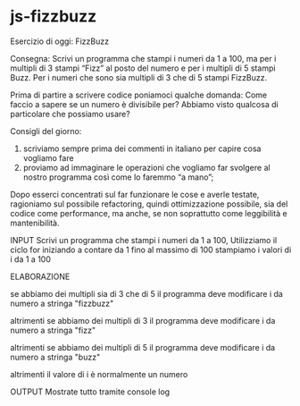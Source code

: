 # js-fizzbuzz
Esercizio di oggi: FizzBuzz

Consegna:
Scrivi un programma che stampi i numeri da 1 a 100, ma per i multipli di 3 stampi “Fizz” al posto del numero e per i multipli di 5 stampi Buzz.
Per i numeri che sono sia multipli di 3 che di 5 stampi FizzBuzz.

Prima di partire a scrivere codice poniamoci qualche domanda:
Come faccio a sapere se un numero è divisibile per?
Abbiamo visto qualcosa di particolare che possiamo usare?

Consigli del giorno:
1. scriviamo sempre prima dei commenti in italiano per capire cosa vogliamo fare
2. proviamo ad immaginare le operazioni che vogliamo far svolgere al nostro programma così come lo faremmo “a mano”;

Dopo esserci concentrati sul far funzionare le cose e averle testate,
ragioniamo  sul possibile refactoring, quindi ottimizzazione possibile,
sia del codice come performance, ma anche, se non soprattutto come leggibilità e mantenibilità.



INPUT
Scrivi un programma che stampi i numeri da 1 a 100,
Utilizziamo il ciclo for iniziando a contare da 1 fino al massimo di 100
stampiamo i valori di i da 1 a 100  

ELABORAZIONE

<!--viene inserito prima fizzbuzz perche la sua condizione è più debole rispetto agli altri  -->
se abbiamo dei multipli sia di 3 che di 5 il programma deve modificare i da numero a stringa "fizzbuzz" 

altrimenti se abbiamo dei multipli di 3 il programma deve modificare i da numero a stringa "fizz"

altrimenti se abbiamo dei multipli di 5 il programma deve modificare i da numero a stringa "buzz"

altrimenti il valore di i è normalmente un numero

OUTPUT
Mostrate tutto tramite console log